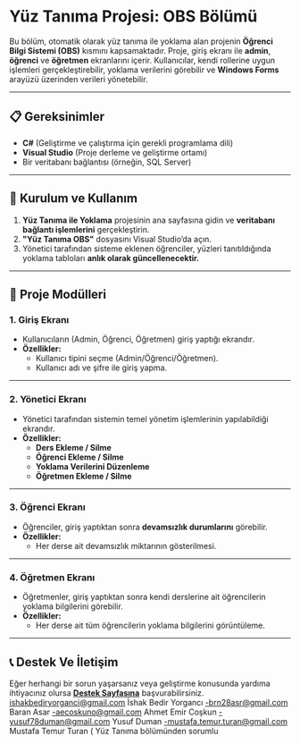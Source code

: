 # **Yüz Tanıma Projesi: OBS Bölümü**

Bu bölüm, otomatik olarak yüz tanıma ile yoklama alan projenin **Öğrenci Bilgi Sistemi (OBS)** kısmını kapsamaktadır. Proje, giriş ekranı ile **admin**, **öğrenci** ve **öğretmen** ekranlarını içerir. Kullanıcılar, kendi rollerine uygun işlemleri gerçekleştirebilir, yoklama verilerini görebilir ve **Windows Forms** arayüzü üzerinden verileri yönetebilir.

---

## **📋 Gereksinimler**

- **C#** (Geliştirme ve çalıştırma için gerekli programlama dili)
- **Visual Studio** (Proje derleme ve geliştirme ortamı)
- Bir veritabanı bağlantısı (örneğin, SQL Server)

---

## **🚀 Kurulum ve Kullanım**

1. **Yüz Tanıma ile Yoklama** projesinin ana sayfasına gidin ve **veritabanı bağlantı işlemlerini** gerçekleştirin.
2. **"Yüz Tanıma OBS"** dosyasını Visual Studio’da açın.
3. Yönetici tarafından sisteme eklenen öğrenciler, yüzleri tanıtıldığında yoklama tabloları **anlık olarak güncellenecektir.**

---

## **📂 Proje Modülleri**

### **1. Giriş Ekranı**
- Kullanıcıların (Admin, Öğrenci, Öğretmen) giriş yaptığı ekrandır.
- **Özellikler:**
  - Kullanıcı tipini seçme (Admin/Öğrenci/Öğretmen).
  - Kullanıcı adı ve şifre ile giriş yapma.

---

### **2. Yönetici Ekranı**
- Yönetici tarafından sistemin temel yönetim işlemlerinin yapılabildiği ekrandır.
- **Özellikler:**
  - **Ders Ekleme / Silme**
  - **Öğrenci Ekleme / Silme**
  - **Yoklama Verilerini Düzenleme**
  - **Öğretmen Ekleme / Silme**

---

### **3. Öğrenci Ekranı**
- Öğrenciler, giriş yaptıktan sonra **devamsızlık durumlarını** görebilir.
- **Özellikler:**
  - Her derse ait devamsızlık miktarının gösterilmesi.

---

### **4. Öğretmen Ekranı**
- Öğretmenler, giriş yaptıktan sonra kendi derslerine ait öğrencilerin yoklama bilgilerini görebilir.
- **Özellikler:**
  - Her derse ait tüm öğrencilerin yoklama bilgilerini görüntüleme.

---

## **📞 Destek Ve İletişim**

Eğer herhangi bir sorun yaşarsanız veya geliştirme konusunda yardıma ihtiyacınız olursa [**Destek Sayfasına**](#) başvurabilirsiniz.
ishakbediryorganci@gmail.com İshak Bedir Yorgancı 
-brn28asr@gmail.com Baran Asar
-aecoskuno@gmail.com Ahmet Emir Coşkun
-yusuf78duman@gmail.com Yusuf Duman
-mustafa.temur.turan@gmail.com Mustafa Temur Turan ( Yüz Tanıma bölümünden sorumlu 

